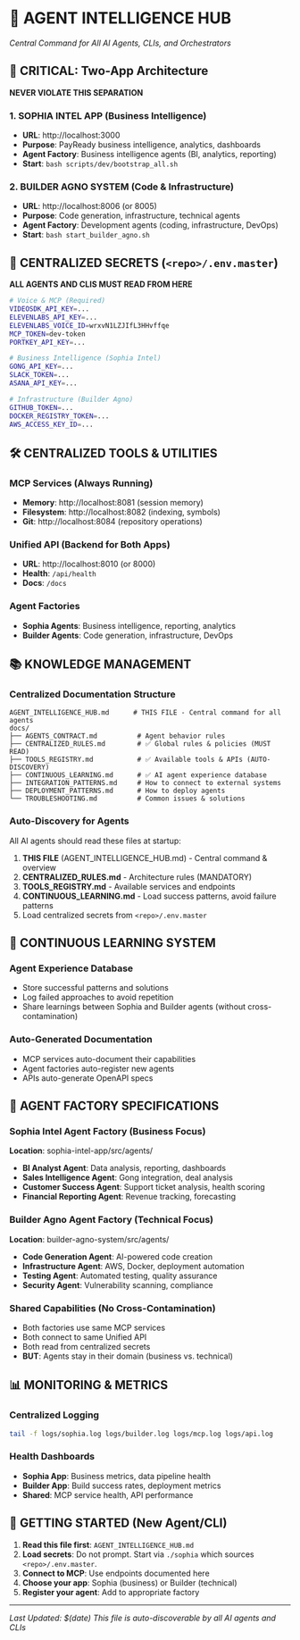# 🧠 AGENT INTELLIGENCE HUB
*Central Command for All AI Agents, CLIs, and Orchestrators*

## 🚨 CRITICAL: Two-App Architecture
**NEVER VIOLATE THIS SEPARATION**

### 1. SOPHIA INTEL APP (Business Intelligence)
- **URL**: http://localhost:3000
- **Purpose**: PayReady business intelligence, analytics, dashboards
- **Agent Factory**: Business intelligence agents (BI, analytics, reporting)
- **Start**: `bash scripts/dev/bootstrap_all.sh`

### 2. BUILDER AGNO SYSTEM (Code & Infrastructure)  
- **URL**: http://localhost:8006 (or 8005)
- **Purpose**: Code generation, infrastructure, technical agents
- **Agent Factory**: Development agents (coding, infrastructure, DevOps)
- **Start**: `bash start_builder_agno.sh`

## 🔐 CENTRALIZED SECRETS (`<repo>/.env.master`)
**ALL AGENTS AND CLIS MUST READ FROM HERE**

```bash
# Voice & MCP (Required)
VIDEOSDK_API_KEY=...
ELEVENLABS_API_KEY=...
ELEVENLABS_VOICE_ID=wrxvN1LZJIfL3HHvffqe
MCP_TOKEN=dev-token
PORTKEY_API_KEY=...

# Business Intelligence (Sophia Intel)
GONG_API_KEY=...
SLACK_TOKEN=...
ASANA_API_KEY=...

# Infrastructure (Builder Agno)
GITHUB_TOKEN=...
DOCKER_REGISTRY_TOKEN=...
AWS_ACCESS_KEY_ID=...
```

## 🛠️ CENTRALIZED TOOLS & UTILITIES

### MCP Services (Always Running)
- **Memory**: http://localhost:8081 (session memory)
- **Filesystem**: http://localhost:8082 (indexing, symbols)
- **Git**: http://localhost:8084 (repository operations)

### Unified API (Backend for Both Apps)
- **URL**: http://localhost:8010 (or 8000)
- **Health**: `/api/health`
- **Docs**: `/docs`

### Agent Factories
- **Sophia Agents**: Business intelligence, reporting, analytics
- **Builder Agents**: Code generation, infrastructure, DevOps

## 📚 KNOWLEDGE MANAGEMENT

### Centralized Documentation Structure
```
AGENT_INTELLIGENCE_HUB.md      # THIS FILE - Central command for all agents
docs/
├── AGENTS_CONTRACT.md          # Agent behavior rules  
├── CENTRALIZED_RULES.md        # ✅ Global rules & policies (MUST READ)
├── TOOLS_REGISTRY.md           # ✅ Available tools & APIs (AUTO-DISCOVERY)
├── CONTINUOUS_LEARNING.md      # ✅ AI agent experience database
├── INTEGRATION_PATTERNS.md     # How to connect to external systems
├── DEPLOYMENT_PATTERNS.md      # How to deploy agents
└── TROUBLESHOOTING.md          # Common issues & solutions
```

### Auto-Discovery for Agents
All AI agents should read these files at startup:
1. **THIS FILE** (AGENT_INTELLIGENCE_HUB.md) - Central command & overview
2. **CENTRALIZED_RULES.md** - Architecture rules (MANDATORY)
3. **TOOLS_REGISTRY.md** - Available services and endpoints
4. **CONTINUOUS_LEARNING.md** - Load success patterns, avoid failure patterns
5. Load centralized secrets from `<repo>/.env.master`

## 🔄 CONTINUOUS LEARNING SYSTEM

### Agent Experience Database
- Store successful patterns and solutions
- Log failed approaches to avoid repetition
- Share learnings between Sophia and Builder agents (without cross-contamination)

### Auto-Generated Documentation
- MCP services auto-document their capabilities
- Agent factories auto-register new agents
- APIs auto-generate OpenAPI specs

## 🎯 AGENT FACTORY SPECIFICATIONS

### Sophia Intel Agent Factory (Business Focus)
**Location**: sophia-intel-app/src/agents/
- **BI Analyst Agent**: Data analysis, reporting, dashboards
- **Sales Intelligence Agent**: Gong integration, deal analysis
- **Customer Success Agent**: Support ticket analysis, health scoring
- **Financial Reporting Agent**: Revenue tracking, forecasting

### Builder Agno Agent Factory (Technical Focus)  
**Location**: builder-agno-system/src/agents/
- **Code Generation Agent**: AI-powered code creation
- **Infrastructure Agent**: AWS, Docker, deployment automation
- **Testing Agent**: Automated testing, quality assurance  
- **Security Agent**: Vulnerability scanning, compliance

### Shared Capabilities (No Cross-Contamination)
- Both factories use same MCP services
- Both connect to same Unified API
- Both read from centralized secrets
- **BUT**: Agents stay in their domain (business vs. technical)

## 📊 MONITORING & METRICS

### Centralized Logging
```bash
tail -f logs/sophia.log logs/builder.log logs/mcp.log logs/api.log
```

### Health Dashboards
- **Sophia App**: Business metrics, data pipeline health
- **Builder App**: Build success rates, deployment metrics
- **Shared**: MCP service health, API performance

## 🚀 GETTING STARTED (New Agent/CLI)

1. **Read this file first**: `AGENT_INTELLIGENCE_HUB.md`
2. **Load secrets**: Do not prompt. Start via `./sophia` which sources `<repo>/.env.master`.
3. **Connect to MCP**: Use endpoints documented here
4. **Choose your app**: Sophia (business) or Builder (technical)
5. **Register your agent**: Add to appropriate factory

---
*Last Updated: $(date)*
*This file is auto-discoverable by all AI agents and CLIs*
